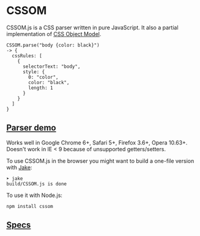 # CSSOM

CSSOM.js is a CSS parser written in pure JavaScript. It also a partial implementation of [CSS Object Model](http://dev.w3.org/csswg/cssom/).

    CSSOM.parse("body {color: black}")
    -> {
      cssRules: [
        {
          selectorText: "body",
          style: {
            0: "color",
            color: "black",
            length: 1
          }
        }
      ]
    }


## [Parser demo](http://nv.github.com/CSSOM/docs/parse.html)

Works well in Google Chrome 6+, Safari 5+, Firefox 3.6+, Opera 10.63+.
Doesn't work in IE < 9 because of unsupported getters/setters.

To use CSSOM.js in the browser you might want to build a one-file version with [Jake](http://github.com/mde/node-jake):

    ➤ jake
    build/CSSOM.js is done

To use it with Node.js:

    npm install cssom

## [Specs](http://nv.github.com/CSSOM/spec/)
